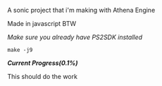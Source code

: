 A sonic project that i'm making with Athena Engine

Made in javascript BTW

*Make sure you already have PS2SDK installed*

``` 
make -j9
```

***Current Progress(0.1%)***

This should do the work

